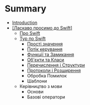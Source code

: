 # Summary

* [Introduction](README.md)
* [\[Ласкаво просимо до Swift\]]([welcome_to_swift].md)
    * [Про Swift](about_swift.md)
    * [Тур по Swift](chapter1.md)
        * [Прості значення](simple_values.md)
        * [Потік керування](control_flow.md)
        * [Функції та Замикання](functions_and_closures.md)
        * [Об'єкти та Класи](обєкти-та-класи.md)
        * [Перечислення і Структури](перечислення-і-структури.md)
        * [Протоколи і Розширення](протоколи-і-розширення.md)
        * Обробка Помилок
        * Шаблони
    * Керівництво з мови
        * Основи
        * Базові оператори

